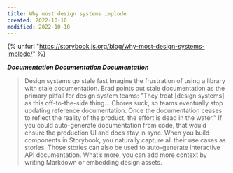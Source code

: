 ```yaml
---
title: Why most design systems implode
created: 2022-10-10
modified: 2022-10-10
---
```


{% unfurl "https://storybook.js.org/blog/why-most-design-systems-implode/" %}

***Documentation Documentation Documentation***
<sl-animated-image src="/assets/videos/Steve Ballmer Developers, Developers, Developers.webm" alt="Steve Ballmer screaming Developers, Developers, Developers" ></sl-animated-image>

> Design systems go stale fast Imagine the frustration of using a library with stale documentation. Brad points out stale documentation as the primary pitfall for design system teams: "They treat [design systems] as this off-to-the-side thing… Chores suck, so teams eventually stop updating reference documentation. Once the documentation ceases to reflect the reality of the product, the effort is dead in the water." If you could auto-generate documentation from code, that would ensure the production UI and docs stay in sync. When you build components in Storybook, you naturally capture all their use cases as stories. Those stories can also be used to auto-generate interactive API documentation. What’s more, you can add more context by writing Markdown or embedding design assets.